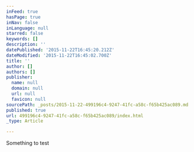 ```yaml
---
inFeed: true
hasPage: true
inNav: false
inLanguage: null
starred: false
keywords: []
description: ''
datePublished: '2015-11-22T16:45:20.212Z'
dateModified: '2015-11-22T16:45:02.700Z'
title: ''
author: []
authors: []
publisher:
  name: null
  domain: null
  url: null
  favicon: null
sourcePath: _posts/2015-11-22-499196c4-9247-41fc-a58c-f65b425ac089.md
published: true
url: 499196c4-9247-41fc-a58c-f65b425ac089/index.html
_type: Article

---
```

Something to test